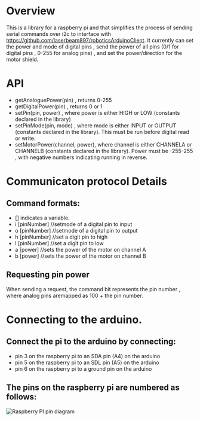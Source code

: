 # Overview

This is a library for a raspberry pi and that simplifies the process of
sending serial commands over i2c to interface with https://github.com/laserbeam897/roboticsArduinoClient.
It currently can set the power and mode of digital pins , send the power of all pins 
(0/1 for digital pins , 0-255 for analog pins) , and set the power/direction for the motor shield.

# API

* getAnaloguePower(pin) , returns 0-255
* getDigitalPower(pin) , returns 0 or 1
* setPin(pin, power) , where power is either HIGH or LOW (constants declared in the library)
* setPinMode(pin, mode) , where mode is either INPUT or OUTPUT (constants declared in the library). This must be run before digital read or write.
* setMotorPower(channel, power), where channel is either CHANNELA or CHANNELB (constants declared in the library). Power must be -255-255 , with 
negative numbers indicating running in reverse.

# Communicaton protocol Details

## Command formats:
* [] indicates a variable. 
* i [pinNumber] //setmode of a digital pin to input
* o [pinNumber] //setmode of a digital pin to output
* h [pinNumber] //set a digit pin to high
* l [pinNumber] //set a digit pin to low
* a [power] //sets the power of the motor on channel A
* b [power] //sets the power of the motor on channel B
	
## Requesting pin power 
	
When sending a request, the command bit represents the pin number 
, where analog pins aremapped as 100 + the pin number.

# Connecting to the arduino.

## Connect the pi to the arduino by connecting:
* pin 3 on the raspberry pi to an SDA pin (A4) on the arduino
* pin 5 on the raspberry pi to an SDL pin (A5) on the arduino
* pin 6 on the raspberry pi to a ground pin on the arduino

## The pins on the raspberry pi are numbered as follows:

![Raspberry PI pin diagram](https://user-images.githubusercontent.com/5314742/31580000-4c86b236-b13b-11e7-96f4-07cf46751c7b.png)
